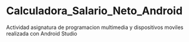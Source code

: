 # Calculadora_Salario_Neto_Android
 Actividad asignatura de programacion multimedia y dispositivos moviles realizada con Android Studio
